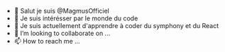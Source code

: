 - 👋 Salut je suis @MagmusOfficiel
- 👀 Je suis intérésser par le monde du code
- 🌱 Je suis actuellement d'apprendre à coder du symphony et du React
- 💞️ I’m looking to collaborate on ...
- 📫 How to reach me ...

<!---
MagmusOfficiel/MagmusOfficiel is a ✨ special ✨ repository because its `README.md` (this file) appears on your GitHub profile.
You can click the Preview link to take a look at your changes.
--->
